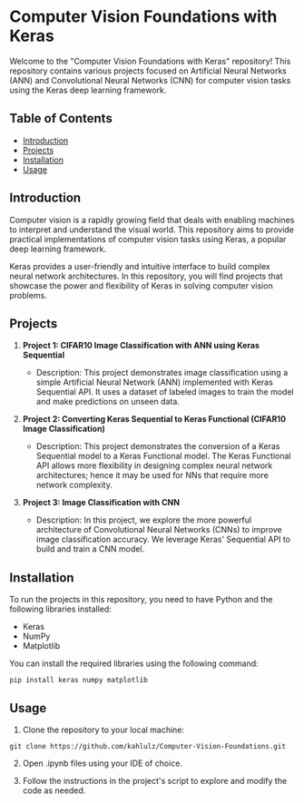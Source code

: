 # Computer Vision Foundations with Keras 

Welcome to the "Computer Vision Foundations with Keras" repository! This repository contains various projects focused on Artificial Neural Networks (ANN) and Convolutional Neural Networks (CNN) for computer vision tasks using the Keras deep learning framework.

## Table of Contents

- [Introduction](#introduction)
- [Projects](#projects)
- [Installation](#installation)
- [Usage](#usage)

## Introduction

Computer vision is a rapidly growing field that deals with enabling machines to interpret and understand the visual world. This repository aims to provide practical implementations of computer vision tasks using Keras, a popular deep learning framework.

Keras provides a user-friendly and intuitive interface to build complex neural network architectures. In this repository, you will find projects that showcase the power and flexibility of Keras in solving computer vision problems.

## Projects

1. **Project 1: CIFAR10 Image Classification with ANN using Keras Sequential**
   - Description: This project demonstrates image classification using a simple Artificial Neural Network (ANN) implemented with Keras Sequential API. It uses a dataset of labeled images to train the model and make predictions on unseen data.

2. **Project 2: Converting Keras Sequential to Keras Functional (CIFAR10 Image Classification)**
   - Description: This project demonstrates the conversion of a Keras Sequential model to a Keras Functional model. The Keras Functional API allows more flexibility in designing complex neural network architectures; hence it may be used for NNs that require more network complexity.

3. **Project 3: Image Classification with CNN**
   - Description: In this project, we explore the more powerful architecture of Convolutional Neural Networks (CNNs) to improve image classification accuracy. We leverage Keras' Sequential API to build and train a CNN model.



## Installation

To run the projects in this repository, you need to have Python and the following libraries installed:

- Keras
- NumPy
- Matplotlib

You can install the required libraries using the following command:

```
pip install keras numpy matplotlib 
```

## Usage

1. Clone the repository to your local machine:

```
git clone https://github.com/kahlulz/Computer-Vision-Foundations.git
```


2. Open .ipynb files using your IDE of choice.



3. Follow the instructions in the project's script to explore and modify the code as needed.

